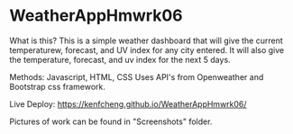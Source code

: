 # WeatherAppHmwrk06

What is this?
This is a simple weather dashboard that will give the current temperaturew, forecast, and UV index for any city entered. It will also give the temperature, forecast, and uv index for the next 5 days.

Methods:
Javascript, HTML, CSS
Uses API's from Openweather and Bootstrap css framework.

Live Deploy: https://kenfcheng.github.io/WeatherAppHmwrk06/

Pictures of work can be found in "Screenshots" folder.
